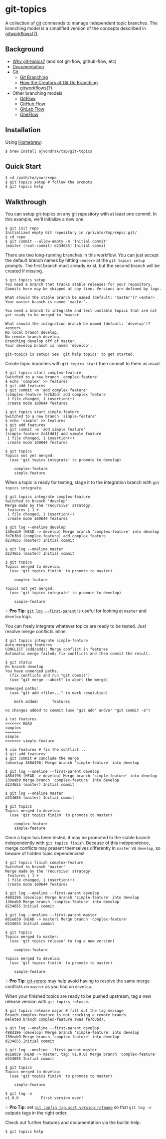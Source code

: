 # git-topics

A collection of [git](https://git-scm.com/) commands to manage independent topic branches. The branching model is a simplified version of the concepts described in [gitworkflows(7)](https://git-scm.com/docs/gitworkflows).

## Background

* [Why git-topics?](RATIONALE.md) (and not git-flow, github-flow, etc)
* [Documentation](ronn)
* Git
  * [Git Branching](https://git-scm.com/book/en/v2/Git-Branching-Branches-in-a-Nutshell)
  * [How the Creators of Git Do Branching](https://hackernoon.com/how-the-creators-of-git-do-branches-e6fcc57270fb)
  * [gitworkflows(7)](https://git-scm.com/docs/gitworkflows)
* Other branching models
  * [GitFlow](http://nvie.com/posts/a-successful-git-branching-model/)
  * [GitHub Flow](http://scottchacon.com/2011/08/31/github-flow.html)
  * [GitLab Flow](https://about.gitlab.com/2014/09/29/gitlab-flow/)
  * [OneFlow](http://endoflineblog.com/oneflow-a-git-branching-model-and-workflow)

## Installation

Using [Homebrew](https://brew.sh/):

```
$ brew install ajvondrak/tap/git-topics
```

## Quick Start

```
$ cd /path/to/your/repo
$ git topics setup # follow the prompts
$ git topics help
```

## Walkthrough

You can setup git-topics on any git repository with at least one commit. In this example, we'll initialize a new one.

```
$ git init repo
Initialized empty Git repository in /private/tmp/repo/.git/
$ cd repo
$ git commit --allow-empty -m 'Initial commit'
[master (root-commit) d234655] Initial commit
```

There are two long-running branches in this workflow. You can just accept the
default branch names by hitting `<enter>` at the `git topics setup` prompts. The first branch must already exist, but the second branch will be created if missing.

```
$ git topics setup
You need a branch that tracks stable releases for your repository.
Commits here may be shipped at any time. Versions are defined by tags.

What should the stable branch be named (default: 'master')? <enter>
Your master branch is named 'master'.

You need a branch to integrate and test unstable topics that are not
yet ready to be merged to 'master'.

What should the integration branch be named (default: 'develop')? <enter>
No local branch develop.
No remote branch develop.
Branching develop off of master.
Your develop branch is named 'develop'.

git-topics is setup! See 'git help topics' to get started.
```

Create topic branches with `git topics start` then commit to them as usual.

```
$ git topics start complex-feature
Switched to a new branch 'complex-feature'
$ echo 'complex' >> features
$ git add features
$ git commit -m 'add complex feature'
[complex-feature fe7b3bd] add complex feature
 1 file changed, 1 insertion(+)
 create mode 100644 features
```

```
$ git topics start simple-feature
Switched to a new branch 'simple-feature'
$ echo 'simple' >> features
$ git add features
$ git commit -m 'add simple feature'
[simple-feature 2c4fdd1] add simple feature
 1 file changed, 1 insertion(+)
 create mode 100644 features
```

```
$ git topics
Topics not yet merged:
  (use 'git topics integrate' to promote to develop)

    complex-feature
    simple-feature

```

When a topic is ready for testing, stage it to the integration branch with `git topics integrate`.

```
$ git topics integrate complex-feature
Switched to branch 'develop'
Merge made by the 'recursive' strategy.
 features | 1 +
 1 file changed, 1 insertion(+)
 create mode 100644 features
```

```
$ git log --oneline develop
130eab9 (HEAD -> develop) Merge branch 'complex-feature' into develop
fe7b3bd (complex-feature) add complex feature
d234655 (master) Initial commit
```

```
$ git log --oneline master
d234655 (master) Initial commit
```

```
$ git topics
Topics merged to develop:
  (use 'git topics finish' to promote to master)

    complex-feature

Topics not yet merged:
  (use 'git topics integrate' to promote to develop)

    simple-feature

```

:bulb: **Pro Tip**: [`git log --first-parent`](https://www.git-scm.com/docs/git-log#git-log---first-parent) is useful for looking at `master` and `develop` logs.

You can freely integrate whatever topics are ready to be tested. Just resolve merge conflicts inline.

```
$ git topics integrate simple-feature
Auto-merging features
CONFLICT (add/add): Merge conflict in features
Automatic merge failed; fix conflicts and then commit the result.
```

```
$ git status
On branch develop
You have unmerged paths.
  (fix conflicts and run "git commit")
  (use "git merge --abort" to abort the merge)

Unmerged paths:
  (use "git add <file>..." to mark resolution)

	both added:      features

no changes added to commit (use "git add" and/or "git commit -a")
```

```
$ cat features
<<<<<<< HEAD
complex
=======
simple
>>>>>>> simple-feature
```

```
$ vim features # fix the conflict...
$ git add features
$ git commit # conclude the merge
[develop 488d196] Merge branch 'simple-feature' into develop
```

```
$ git log --oneline --first-parent develop
488d196 (HEAD -> develop) Merge branch 'simple-feature' into develop
130eab9 Merge branch 'complex-feature' into develop
d234655 (master) Initial commit
```

```
$ git log --oneline master
d234655 (master) Initial commit
```

```
$ git topics
Topics merged to develop:
  (use 'git topics finish' to promote to master)

    complex-feature
    simple-feature

```

Once a topic has been tested, it may be promoted to the stable branch independently with `git topics finish`. Because of this independence, merge conflicts may present themselves differently in `master` vs `develop`, so beware of hidden topic dependencies!

```
$ git topics finish complex-feature
Switched to branch 'master'
Merge made by the 'recursive' strategy.
 features | 1 +
 1 file changed, 1 insertion(+)
 create mode 100644 features
```

```
$ git log --oneline --first-parent develop
488d196 (develop) Merge branch 'simple-feature' into develop
130eab9 Merge branch 'complex-feature' into develop
d234655 Initial commit
```

```
$ git log --oneline --first-parent master
861e039 (HEAD -> master) Merge branch 'complex-feature'
d234655 Initial commit
```

```
$ git topics
Topics merged to master:
  (use 'git topics release' to tag a new version)

    complex-feature

Topics merged to develop:
  (use 'git topics finish' to promote to master)

    simple-feature

```

:bulb: **Pro Tip**: [git-rerere](https://git-scm.com/docs/git-rerere) may help avoid having to resolve the same merge conflicts on `master` as you had on `develop`.

When your finished topics are ready to be pushed upstream, tag a new release version with `git topics release`.

```
$ git topics release major # fill out the tag message
Branch complex-feature is not tracking a remote branch.
Deleted branch complex-feature (was fe7b3bd).
```

```
$ git log --oneline --first-parent develop
488d196 (develop) Merge branch 'simple-feature' into develop
130eab9 Merge branch 'complex-feature' into develop
d234655 Initial commit
```

```
$ git log --oneline --first-parent master
861e039 (HEAD -> master, tag: v1.0.0) Merge branch 'complex-feature'
d234655 Initial commit
```

```
$ git topics
Topics merged to develop:
  (use 'git topics finish' to promote to master)

    simple-feature

```

```
$ git tag -n
v1.0.0          First version ever!
```

:bulb: **Pro Tip**: set [`git config tag.sort version:refname`](https://git-scm.com/docs/git-config#git-config-tagsort) so that `git tag -n` outputs tags in the right order.

Check out further features and documentation via the builtin help.

```
$ git topics help
```

